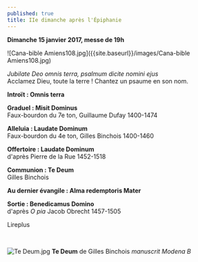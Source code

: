 ```yaml
---
published: true
title: IIe dimanche après l'Épiphanie
---
```

**Dimanche 15 janvier 2017, messe de 19h**  

![Cana-bible Amiens108.jpg]({{site.baseurl}}/images/Cana-bible Amiens108.jpg)

*Jubilate Deo omnis terra, psalmum dicite nomini ejus*  
Acclamez Dieu, toute la terre ! Chantez un psaume en son nom.

**Introït : Omnis terra**  

**Graduel : Misit Dominus**  
Faux-bourdon du 7e ton, Guillaume Dufay 1400-1474

**Alleluia : Laudate Dominum**  
Faux-bourdon du 4e ton, Gilles Binchois 1400-1460

**Offertoire : Laudate Dominum**  
d'après Pierre de la Rue 1452-1518

**Communion : Te Deum**  
Gilles Binchois

**Au dernier évangile : Alma redemptoris Mater**

**Sortie : Benedicamus Domino**  
d'après *O pia* Jacob Obrecht 1457-1505

Lireplus

&nbsp;

![Te Deum.jpg]({{site.baseurl}}/images/Te%20Deum.jpg)
**Te Deum** de Gilles Binchois *manuscrit Modena B*
